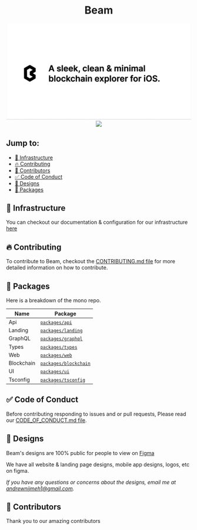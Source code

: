 <div align="center">
    <h1>Beam</h1>
    <img alt="banner for beam" src="assets/banner.png">
    <img allt="lint workflow result" src="https://github.com/gleich/lumber/workflows/lint/badge.svg">
</div>

## Jump to:

-   [📡 Infrastructure](#-infrastructure)
-   [🔥 Contributing](#-contributing)
-   [👥 Contributors](#-contributors)
-   [✅ Code of Conduct](#-code-of-conduct)
-   [🎨 Designs](#-designss)
-   [🧰 Packages](#-packages)

## 📡 Infrastructure

You can checkout our documentation & configuration for our infrastructure [here](https://github.com/joinbeam/beam/blob/main/INFRASTRUCTURE.md)

## 🔥 Contributing

To contribute to Beam, checkout the [CONTRIBUTING.md file](https://github.com/joinbeam/beam/blob/main/CONTRIBUTING.md) for more detailed information on how to contribute.

## 🧰 Packages

Here is a breakdown of the mono repo.

| Name       | Package                                     |
| ---------- | ------------------------------------------- |
| Api        | [`packages/api`](packages/api)              |
| Landing    | [`packages/landing`](packages/landing/)     |
| GraphQL    | [`packages/graphql`](packages/graphql/)     |
| Types      | [`packages/types`](packages/types)          |
| Web        | [`packages/web`](packages/web)              |
| Blockchain | [`packages/blockchain`](packages/blockchain) |
| UI         | [`packages/ui`](packages/ui)                |
| Tsconfig   | [`packages/tsconfig`](packages/tsconfig)    |

## ✅ Code of Conduct

Before contributing responding to issues and or pull requests, Please read our [CODE_OF_CONDUCT.md file](https://github.com/joinbeam/beam/blob/main/CODE_OF_CONDUCT.md).

## 🎨 Designs

Beam's designs are 100% public for people to view on [Figma](https://www.figma.com/file/Fg4dD1yrJKmAh8i8Qd9Lum/Beam-App-Designs?node-id=19%3A43)

We have all website & landing page designs, mobile app designs, logos, etc on figma.

_If you have any questions or concerns about the designs, email me at andrewnijmeh1@gmail.com._

## 👥 Contributors

Thank you to our amazing contributors
